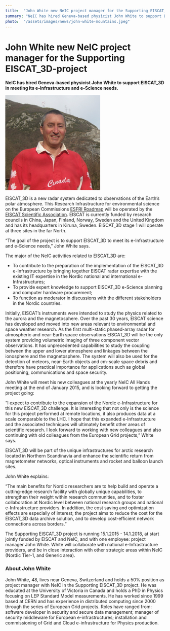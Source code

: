 ```yaml
---
title:  "John White new NeIC project manager for the Supporting EISCAT_3D-project" 
summary: "NeIC has hired Geneva-based physicist John White to support EISCAT_3D in meeting its e-Infrastructure and e-Science needs."
photo:  "/assets/images/news/john-white-mountains.jpeg"
---
```


John White new NeIC project manager for the Supporting EISCAT_3D-project
=========================================================================

**NeIC has hired Geneva-based physicist John White to support EISCAT_3D in meeting its e-Infrastructure and e-Science needs.**

<a href="/assets/images/news/john-white-mountains.jpeg"> <img class="smallpic" src="/assets/images/news/john-white-mountains.jpeg"> </a>

EISCAT_3D is a new radar system dedicated to observations of the Earth’s polar atmosphere. This Research Infrastructure for environmental science on the European Commissions [ESFRI Roadmap](http://ec.europa.eu/research/infrastructures/pdf/esfri-strategy_report_and_roadmap.pdf#view=fit&pagemode=none) will be operated by the [EISCAT Scientific Association](https://www.eiscat.se/). EISCAT is currently funded by research councils in China, Japan, Finland, Norway, Sweden and the United Kingdom and has its headquarters in Kiruna, Sweden. EISCAT_3D stage 1 will operate at three sites in the far North.

“The goal of the project is to support EISCAT_3D to meet its e-Infrastructure and e-Science needs,” John White says.

The major of the NeIC activities related to EISCAT_3D are:

-   To contribute to the preparation of the implementation of the EISCAT_3D e-Infrastructure by bringing together EISCAT radar expertise with the existing IT expertise in the Nordic national and international e-Infrastructures;
-   To provide expert knowledge to support EISCAT_3D e-Science planning and computer hardware procurement;
-   To function as moderator in discussions with the different stakeholders in the Nordic countries.

Initially, EISCAT’s instruments were intended to study the physics related to the aurora and the magnetosphere. Over the past 30 years, EISCAT science has developed and moved into new areas relevant to environmental and space weather research. As the first multi-static phased-array radar for atmospheric and near-Earth space observations EISCAT_3D will be the only system providing volumetric imaging of three component vector observations. It has unprecedented capabilities to study the coupling between the upper and lower atmosphere and linkages between the ionosphere and the magnetosphere. The system will also be used for the detection of meteors, near-Earth objects and cm-scale space debris and therefore have practical importance for applications such as global positioning, communications and space security.

John White will meet his new colleagues at the yearly NeIC All Hands meeting at the end of January 2015, and is looking forward to getting the project going:

“I expect to contribute to the expansion of the Nordic e-Infrastructure for this new EISCAT_3D challenge. It is interesting that not only is the science for this project performed at remote locations, it also produces data at a scale comparable to the LHC. I hope that this expanded e-Infrastructure and the associated techniques will ultimately benefit other areas of scientific research. I look forward to working with new colleagues and also continuing with old colleagues from the European Grid projects,” White says.

EISCAT_3D will be part of the unique infrastructures for arctic research located in Northern Scandinavia and enhance the scientific return from magnetometer networks, optical instruments and rocket and balloon launch sites.

John White explains:

“The main benefits for Nordic researchers are to help build and operate a cutting-edge research facility with globally unique capabilities, to strengthen their weight within research communities, and to foster collaboration at Nordic level between national research groups and national e-Infrastructure providers. In addition, the cost saving and optimization effects are especially of interest; the project aims to reduce the cost for the EISCAT_3D data archive solution, and to develop cost-efficient network connections across borders.”

The Supporting EISCAT_3D project is running 15.1.2015 - 14.1.2018, at start jointly funded by EISCAT and NeIC, and with one employee: project manager John White. White will collaborate with national e-Infrastructure providers, and be in close interaction with other strategic areas within NeIC (Nordic Tier-1, and Generic area).

### About John White

John White, 48, lives near Geneva, Switzerland and holds a 50% position as project manager with NeIC in the Supporting EISCAT_3D project. He was educated at the University of Victoria in Canada and holds a PhD in Physics focusing on LEP Standard Model measurements. He has worked since 1999 based at CERN and has experience in distributed computing since 2000 through the series of European Grid projects. Roles have ranged from: software developer in security and secure data management; manager of security middleware for European e-infrastructures; installation and commissioning of Grid and Cloud e-infrastructure for Physics production.
